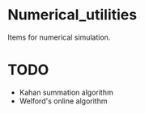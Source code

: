 # Numerical_utilities
Items for numerical simulation.

# TODO
- Kahan summation algorithm
- Welford's online algorithm
